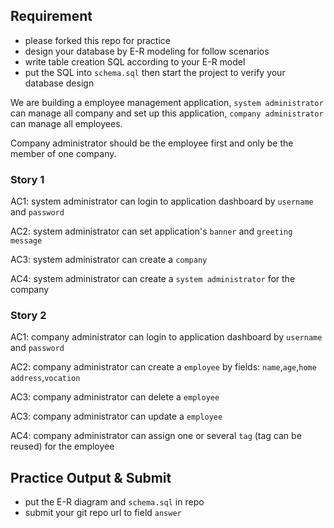 ## Requirement

- please forked this repo for practice
- design your database by E-R modeling for follow scenarios
- write table creation SQL according to your E-R model
- put the SQL into `schema.sql` then start the project to verify your database design

We are building a employee management application, `system administrator` can manage all company and set up this application,  `company administrator` can manage all employees.

Company administrator should be the employee first and only be the member of one company.

### Story 1

AC1: system administrator can login to application dashboard by `username` and `password`

AC2: system administrator can set application's `banner` and `greeting message`
 
AC3: system administrator can create a `company`

AC4: system administrator can create a `system administrator` for the company

### Story 2

AC1: company administrator can login to application dashboard by `username` and `password`

AC2: company administrator can create a `employee` by fields: `name`,`age`,`home address`,`vocation`

AC3: company administrator can delete a `employee`

AC3: company administrator can update a `employee`

AC4: company administrator can assign one or several `tag` (tag can be reused) for the employee

##  Practice Output & Submit

- put the E-R diagram and `schema.sql` in repo
- submit your git repo url to field `answer`
